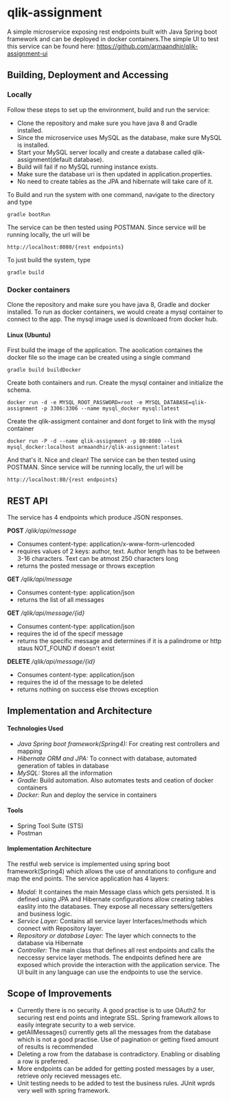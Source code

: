 # qlik-assignment
A simple microservice exposing rest endpoints built with Java Spring boot framework and can be deployed in docker containers.The simple UI to test this service can be found here: https://github.com/armaandhir/qlik-assignment-ui

## Building, Deployment and Accessing

### Locally
Follow these steps to set up the environment, build and run the service:

* Clone the repository and make sure you have java 8 and Gradle installed.
* Since the microservice uses MySQL as the database, make sure MySQL is installed.
* Start your MySQL server locally and create a database called qlik-assignment(default database).
* Build will fail if no MySQL running instance exists.
* Make sure the database uri is then updated in application.properties.
* No need to create tables as the JPA and hibernate will take care of it.

To Build and run the system with one command, navigate to the directory and type
```
gradle bootRun
```
The service can be then tested using POSTMAN.
Since service will be running locally, the url will be
```
http://localhost:8080/{rest endpoints}
```
To just build the system, type
```
gradle build
```

### Docker containers
Clone the repository and make sure you have java 8, Gradle and docker installed.
To run as docker containers, we would create a mysql container to connect to the app. The mysql image used is downloaed from docker hub.
#### Linux (Ubuntu)
First build the image of the application. The aoolication containes the docker file so the image can be created using a single command
```
gradle build buildDocker
```
Create both containers and run.
Create the mysql container and initialize the schema.
```
docker run -d -e MYSQL_ROOT_PASSWORD=root -e MYSQL_DATABASE=qlik-assignment -p 3306:3306 --name mysql_docker mysql:latest
```

Create the qlik-assigment container and dont forget to link with the mysql container
```
docker run -P -d --name qlik-assignment -p 80:8080 --link mysql_docker:localhost armaandhir/qlik-assignment:latest
```
And that's it. Nice and clean!
The service can be then tested using POSTMAN.
Since service will be running locally, the url will be
```
http://localhost:80/{rest endpoints}
```

## REST API
The service has 4 endpoints which produce JSON responses.

**POST** */qlik/api/message*
* Consumes content-type: application/x-www-form-urlencoded
* requires values of 2 keys: author, text. Author length has to be between 3-16 characters. Text can be atmost 250 characters long
* returns the posted message or throws exception

**GET** */qlik/api/message*
* Consumes content-type: application/json
* returns the list of all messages

**GET** */qlik/api/message/{id}*
* Consumes content-type: application/json
* requires the id of the specif message
* returns the specific message and determines if it is a palindrome or http staus NOT_FOUND if doesn't exist

**DELETE** */qlik/api/message/{id}*
* Consumes content-type: application/json
* requires the id of the message to be deleted
* returns nothing on success else throws exception


## Implementation and Architecture

#### Technologies Used
* *Java Spring boot framework(Spring4):* For creating rest controllers and mapping 
* *Hibernate ORM and JPA:* To connect with database, automated generation of tables in database
* *MySQL:* Stores all the information
* *Gradle:* Build automation. Also automates tests and ceation of docker containers
* *Docker:* Run and deploy the service in containers

#### Tools
* Spring Tool Suite (STS)
* Postman

#### Implementation Architecture
The restful web service is implemented using spring boot framework(Spring4) which allows the use of annotations to configure and map the end points. 
The service application has 4 layers:
* *Modal:* It containes the main Message class which gets persisted. It is defined using JPA and Hibernate configurations allow creating tables easlity into the databases. They expose all necessary setters/getters and business logic.
* *Service Layer:* Contains all service layer Interfaces/methods which coonect with Repository layer. 
* *Repository or database Layer:* The layer which connects to the database via Hibernate
* *Controller:* The main class that defines all rest endpoints and calls the neccessy service layer methods. The endpoints defined here are exposed which provide the interaction with the application service.
The UI built in any language can use the endpoints to use the service.

## Scope of Improvements
* Currently there is no security. A good practise is to use OAuth2 for securing rest end points and integrate SSL. Spring framework allows to easily integrate security to a web service.
* getAllMessages() currently gets all the messages from the database which is not a good practise. Use of pagination or getting fixed amount of results is recommended
* Deleting a row from the database is contradictory. Enabling or disabling a row is preferred.
* More endpoints can be added for getting posted messages by a user, retrieve only recieved messages etc.
* Unit testing needs to be added to test the business rules. JUnit wprds very well with spring framework.




